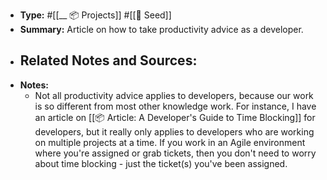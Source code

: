 - **Type:** #[[__ 📦 Projects]] #[[🌱 Seed]]
- **Summary:** Article on how to take productivity advice as a developer. 
- **Related Notes and Sources:**
    - 
- **Notes:**
    - Not all productivity advice applies to developers, because our work is so different from most other knowledge work. For instance, I have an article on [[📦 Article: A Developer's Guide to Time Blocking]] for developers, but it really only applies to developers who are working on multiple projects at a time. If you work in an Agile environment where you're assigned or grab tickets, then you don't need to worry about time blocking - just the ticket(s) you've been assigned.
